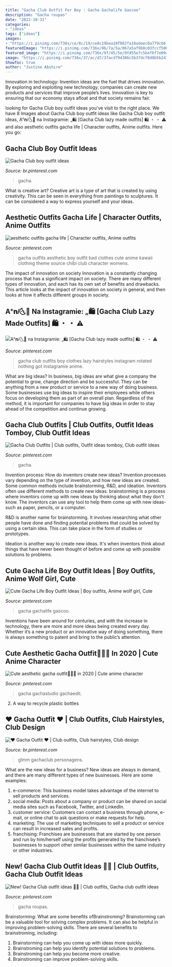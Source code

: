 ```yaml
---
title: "Gacha Club Outfit For Boy : Gacha Gachalife Gascoo"
description: "Gacha roupas"
date: "2022-10-31"
categories:
- "ideas"
tags: ["ideas"]
images:
- "https://i.pinimg.com/736x/ce/8c/19/ce8c19bea10f082fa16adeec8a779c66.jpg"
featuredImage: "https://i.pinimg.com/736x/06/7a/5a/067a5af9b0c03fccf50074c3c01f3762.jpg"
featured_image: "https://i.pinimg.com/736x/9f/45/5e/9f455e7c5befbf7e0945acaa6bf16124.jpg"
image: "https://i.pinimg.com/736x/37/ac/d7/37acd794306c5b37dcf8d8b5b2470f00.jpg"
ShowToc: true
author: "Justine Abshire"
---
```



Innovation in technology:
Invention ideas are the fuel that drives innovation. By exploring and exploiting new technology, companies can create new products and services that improve people’s lives. Innovation is key to ensuring that our economy stays afloat and that society remains fair.

	

		
looking for Gacha Club boy outfit ideas you've visit to the right place. We have 8 Images about Gacha Club boy outfit ideas like Gacha Club boy outfit ideas, Aᶜ𝐧𝑖🌜🌸 na Instagramie: „🛍 [Gacha Club lazy made outfits] 🛍 ・ ・ ⚠️ and also aesthetic outfits gacha life | Character outfits, Anime outfits. Here you go:
		
    
## Gacha Club Boy Outfit Ideas

<img loading=lazy src="https://i.pinimg.com/736x/9f/45/5e/9f455e7c5befbf7e0945acaa6bf16124.jpg" onerror="this.onerror=null;this.src='https://tse1.mm.bing.net/th?id=OIP.uXNXD2yXMH_MzcAfB1kTHgHaFl&amp;pid=15.1';" alt="Gacha Club boy outfit ideas">

_Source: br.pinterest.com_

>gacha. 

	

What is creative art?
Creative art is a type of art that is created by using creativity. This can be seen in everything from paintings to sculptures. It can be considered a way to express yourself and your ideas.

    
## Aesthetic Outfits Gacha Life | Character Outfits, Anime Outfits

<img loading=lazy src="https://i.pinimg.com/736x/b7/84/ea/b784ea6d5b0549f0a0cca73120d8f7db.jpg" onerror="this.onerror=null;this.src='https://tse4.mm.bing.net/th?id=OIP.6PKMjmg75RP1nnEsL2jYxAHaHW&amp;pid=15.1';" alt="aesthetic outfits gacha life | Character outfits, Anime outfits">

_Source: pinterest.com_

>gacha outfits aesthetic boy outfit bad clothes cute anime kawaii clothing theme source chibi club character womens. 

	

The impact of innovation on society
Innovation is a constantly changing process that has a significant impact on society. There are many different types of innovation, and each has its own set of benefits and drawbacks. This article looks at the impact of innovation on society in general, and then looks at how it affects different groups in society.

    
## Aᶜ𝐧𝑖🌜🌸 Na Instagramie: „🛍 [Gacha Club Lazy Made Outfits] 🛍 ・ ・ ⚠️

<img loading=lazy src="https://i.pinimg.com/736x/f1/91/e6/f191e621f6f99eaba8850ecb9d4efff6.jpg" onerror="this.onerror=null;this.src='https://tse4.mm.bing.net/th?id=OIP.Naggi6GJeHQjOCd8DsQM8AHaHa&amp;pid=15.1';" alt="Aᶜ𝐧𝑖🌜🌸 na Instagramie: „🛍 [Gacha Club lazy made outfits] 🛍 ・ ・ ⚠️">

_Source: pinterest.com_

>gacha club outfits boy clothes lazy hairstyles instagram rotated nothing got instagramie anime. 

	

What are big ideas?
In business, big ideas are what give a company the potential to grow, change direction and be successful. They can be anything from a new product or service to a new way of doing business. 
Some businesses use big ideas to inspire their employees while others focus on developing them as part of an overall plan. Regardless of the method, it is important for companies to have big ideas in order to stay ahead of the competition and continue growing.

    
## Gacha Club Outfits | Club Outfits, Outfit Ideas Tomboy, Club Outfit Ideas

<img loading=lazy src="https://i.pinimg.com/736x/0b/b5/66/0bb5664442be238ee7cc2646f4e91e86.jpg" onerror="this.onerror=null;this.src='https://tse4.mm.bing.net/th?id=OIP.1JNiT99UvDwg1vICkU-jcwHaE6&amp;pid=15.1';" alt="Gacha Club Outfits | Club outfits, Outfit ideas tomboy, Club outfit ideas">

_Source: pinterest.com_

>gacha. 

	

Invention process: How do inventors create new ideas?
Invention processes vary depending on the type of invention, and how new ideas are created. Some common methods include brainstorming, R&D, and ideation. Inventors often use different methods to create new ideas.
 brainstorming is a process where inventors come up with new ideas by thinking about what they don't know. The inventors can use any tool to help them come up with new ideas- such as paper, pencils, or a computer.

R&D is another name for brainstorming. It involves researching what other people have done and finding potential problems that could be solved by using a certain idea. This can take place in the form of studies or prototypes.

Ideation is another way to create new ideas. It's when inventors think about things that have never been thought of before and come up with possible solutions to problems.

    
## Cute Gacha Life Boy Outfit Ideas | Boy Outfits, Anime Wolf Girl, Cute

<img loading=lazy src="https://i.pinimg.com/736x/ce/8c/19/ce8c19bea10f082fa16adeec8a779c66.jpg" onerror="this.onerror=null;this.src='https://tse1.mm.bing.net/th?id=OIP.W7rJQ5VwezdB75bD1fZ24AHaEi&amp;pid=15.1';" alt="Cute Gacha Life Boy Outfit Ideas | Boy outfits, Anime wolf girl, Cute">

_Source: pinterest.com_

>gacha gachalife gascoo. 

	

Inventions have been around for centuries, and with the increase in technology, there are more and more ideas being created every day. Whether it’s a new product or an innovative way of doing something, there is always something to patent and bring to the public’s attention.

    
## Cute Aesthetic Gacha Outfit🥴🤚🏻 In 2020 | Cute Anime Character

<img loading=lazy src="https://i.pinimg.com/736x/22/01/e1/2201e1057c93a9cf341fe29de77cc209.jpg" onerror="this.onerror=null;this.src='https://tse2.mm.bing.net/th?id=OIP.VDKX-f2hPzSsEbhtluhKCQHaEK&amp;pid=15.1';" alt="Cute aesthetic gacha outfit🥴🤚🏻 in 2020 | Cute anime character">

_Source: pinterest.com_

>gacha gachastudio gachaedit. 

	

2. A way to recycle plastic bottles 

    
## ♥ Gacha Outfit ♥ | Club Outfits, Club Hairstyles, Club Design

<img loading=lazy src="https://i.pinimg.com/736x/37/ac/d7/37acd794306c5b37dcf8d8b5b2470f00.jpg" onerror="this.onerror=null;this.src='https://tse2.mm.bing.net/th?id=OIP.q6hIqqXFdRh-gqVu8PEy0wHaLT&amp;pid=15.1';" alt="♥ Gacha Outfit ♥ | Club outfits, Club hairstyles, Club design">

_Source: br.pinterest.com_

>glmm gachaclub personagens. 

	

What are the new ideas for a business?
New ideas are always in demand, and there are many different types of new businesses. Here are some examples: 
1. e-commerce: This business model takes advantage of the internet to sell products and services. 
2. social media: Posts about a company or product can be shared on social media sites such as Facebook, Twitter, and LinkedIn. 
3. customer service: Customers can contact a business through phone, e-mail, or online chat to ask questions or make requests for help. 
4. marketing: The use of marketing techniques to sell a product or service can result in increased sales and profits. 
5. franchising: Franchises are businesses that are started by one person and run by him/herself using the profits generated by the franchisee’s businesses to support other similar businesses within the same industry or other industries.

    
## New! Gacha Club Outfit Ideas 🍉🍭 | Club Outfits, Gacha Club Outfit Ideas

<img loading=lazy src="https://i.pinimg.com/736x/06/7a/5a/067a5af9b0c03fccf50074c3c01f3762.jpg" onerror="this.onerror=null;this.src='https://tse1.mm.bing.net/th?id=OIP.CbCAgP3WE71TkQdEYeFf7wHaHz&amp;pid=15.1';" alt="New! Gacha Club outfit ideas 🍉🍭 | Club outfits, Gacha club outfit ideas">

_Source: pinterest.com_

>gacha roupas. 

	

Brainstorming: What are some benefits ofBrainstroming?
Brainstorming can be a valuable tool for solving complex problems. It can also be helpful in improving problem-solving skills. There are several benefits to brainstroming, including: 
1) Brainstorming can help you come up with ideas more quickly. 
2) Brainstroming can help you identify potential solutions to problems. 
3) Brainstroming can help you become more creative. 
4) Brainstroming can improve problem-solving skills.

